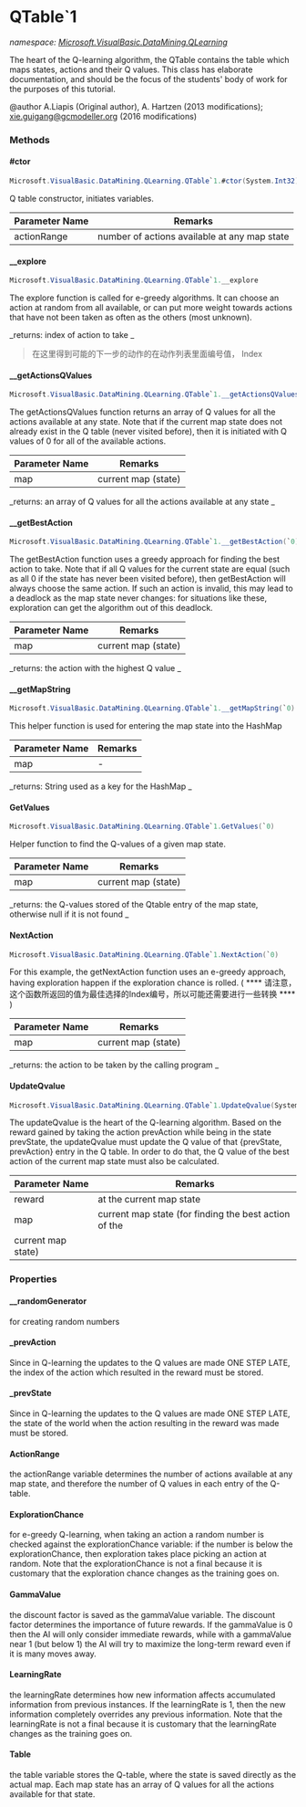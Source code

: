 ﻿# QTable`1
_namespace: [Microsoft.VisualBasic.DataMining.QLearning](./index.md)_

The heart of the Q-learning algorithm, the QTable contains the table
 which maps states, actions and their Q values. This class has elaborate
 documentation, and should be the focus of the students' body of work
 for the purposes of this tutorial.

 @author A.Liapis (Original author), A. Hartzen (2013 modifications); xie.guigang@gcmodeller.org (2016 modifications)



### Methods

#### #ctor
```csharp
Microsoft.VisualBasic.DataMining.QLearning.QTable`1.#ctor(System.Int32)
```
Q table constructor, initiates variables.

|Parameter Name|Remarks|
|--------------|-------|
|actionRange| number of actions available at any map state |


#### __explore
```csharp
Microsoft.VisualBasic.DataMining.QLearning.QTable`1.__explore
```
The explore function is called for e-greedy algorithms.
 It can choose an action at random from all available,
 or can put more weight towards actions that have not been taken
 as often as the others (most unknown).

_returns:  index of action to take _
> 在这里得到可能的下一步的动作的在动作列表里面编号值， Index

#### __getActionsQValues
```csharp
Microsoft.VisualBasic.DataMining.QLearning.QTable`1.__getActionsQValues(`0)
```
The getActionsQValues function returns an array of Q values for
 all the actions available at any state. Note that if the current
 map state does not already exist in the Q table (never visited
 before), then it is initiated with Q values of 0 for all of the
 available actions.

|Parameter Name|Remarks|
|--------------|-------|
|map| current map (state) |


_returns:  an array of Q values for all the actions available at any state _

#### __getBestAction
```csharp
Microsoft.VisualBasic.DataMining.QLearning.QTable`1.__getBestAction(`0)
```
The getBestAction function uses a greedy approach for finding
 the best action to take. Note that if all Q values for the current
 state are equal (such as all 0 if the state has never been visited
 before), then getBestAction will always choose the same action.
 If such an action is invalid, this may lead to a deadlock as the
 map state never changes: for situations like these, exploration
 can get the algorithm out of this deadlock.

|Parameter Name|Remarks|
|--------------|-------|
|map| current map (state) |


_returns:  the action with the highest Q value _

#### __getMapString
```csharp
Microsoft.VisualBasic.DataMining.QLearning.QTable`1.__getMapString(`0)
```
This helper function is used for entering the map state into the
 HashMap

|Parameter Name|Remarks|
|--------------|-------|
|map|-|


_returns:  String used as a key for the HashMap _

#### GetValues
```csharp
Microsoft.VisualBasic.DataMining.QLearning.QTable`1.GetValues(`0)
```
Helper function to find the Q-values of a given map state.

|Parameter Name|Remarks|
|--------------|-------|
|map| current map (state) |


_returns:  the Q-values stored of the Qtable entry of the map state, otherwise null if it is not found _

#### NextAction
```csharp
Microsoft.VisualBasic.DataMining.QLearning.QTable`1.NextAction(`0)
```
For this example, the getNextAction function uses an e-greedy
 approach, having exploration happen if the exploration chance
 is rolled.
 ( **** 请注意，这个函数所返回的值为最佳选择的Index编号，所以可能还需要进行一些转换 **** )

|Parameter Name|Remarks|
|--------------|-------|
|map| current map (state) |


_returns:  the action to be taken by the calling program _

#### UpdateQvalue
```csharp
Microsoft.VisualBasic.DataMining.QLearning.QTable`1.UpdateQvalue(System.Int32,`0)
```
The updateQvalue is the heart of the Q-learning algorithm. Based on
 the reward gained by taking the action prevAction while being in the
 state prevState, the updateQvalue must update the Q value of that
 {prevState, prevAction} entry in the Q table. In order to do that,
 the Q value of the best action of the current map state must also
 be calculated.

|Parameter Name|Remarks|
|--------------|-------|
|reward| at the current map state |
|map| current map state (for finding the best action of the
 current map state) |



### Properties

#### __randomGenerator
for creating random numbers
#### _prevAction
Since in Q-learning the updates to the Q values are made ONE STEP
 LATE, the index of the action which resulted in the reward must be
 stored.
#### _prevState
Since in Q-learning the updates to the Q values are made ONE STEP
 LATE, the state of the world when the action resulting in the reward
 was made must be stored.
#### ActionRange
the actionRange variable determines the number of actions available
 at any map state, and therefore the number of Q values in each entry
 of the Q-table.
#### ExplorationChance
for e-greedy Q-learning, when taking an action a random number is
 checked against the explorationChance variable: if the number is
 below the explorationChance, then exploration takes place picking
 an action at random. Note that the explorationChance is not a final
 because it is customary that the exploration chance changes as the
 training goes on.
#### GammaValue
the discount factor is saved as the gammaValue variable. The
 discount factor determines the importance of future rewards.
 If the gammaValue is 0 then the AI will only consider immediate
 rewards, while with a gammaValue near 1 (but below 1) the AI will
 try to maximize the long-term reward even if it is many moves away.
#### LearningRate
the learningRate determines how new information affects accumulated
 information from previous instances. If the learningRate is 1, then
 the new information completely overrides any previous information.
 Note that the learningRate is not a final because it is
 customary that the learningRate changes as the
 training goes on.
#### Table
the table variable stores the Q-table, where the state is saved
 directly as the actual map. Each map state has an array of Q values
 for all the actions available for that state.
